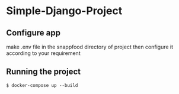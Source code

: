 # Simple-Django-Project


## Configure app
make .env file in the snappfood directory of project then configure it according to your requirement


## Running the project

    $ docker-compose up --build
    
